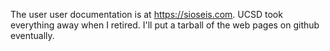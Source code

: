 The user user documentation is at https://sioseis.com.  UCSD took everything away when I retired.
I'll put a tarball of the web pages on github eventually.
